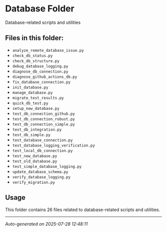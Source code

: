 # Database Folder

Database-related scripts and utilities

## Files in this folder:

- `analyze_remote_database_issue.py`
- `check_db_status.py`
- `check_db_structure.py`
- `debug_database_logging.py`
- `diagnose_db_connection.py`
- `diagnose_github_actions_db.py`
- `fix_database_connection.py`
- `init_database.py`
- `manage_database.py`
- `migrate_test_results.py`
- `quick_db_test.py`
- `setup_new_database.py`
- `test_db_connection_github.py`
- `test_db_connection_robust.py`
- `test_db_connection_simple.py`
- `test_db_integration.py`
- `test_db_simple.py`
- `test_database_connection.py`
- `test_database_logging_verification.py`
- `test_local_db_connection.py`
- `test_new_database.py`
- `test_old_database.py`
- `test_simple_database_logging.py`
- `update_database_schema.py`
- `verify_database_logging.py`
- `verify_migration.py`

## Usage

This folder contains 26 files related to database-related scripts and utilities.

---
*Auto-generated on 2025-07-28 12:48:11*
